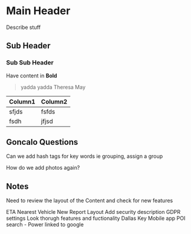 
# Main Header
Describe stuff

## Sub Header


### Sub Sub Header

Have content in **Bold** 

> yadda yadda Theresa May

| Column1 | Column2  |
|--|--|
| sfjds |fsfds  |
|fsdh |jfjsd|

## Goncalo Questions

Can we add hash tags for key words ie grouping, assign a group

How do we add photos again?

## Notes

Need to review the layout of the Content and check for new features

ETA
Nearest Vehicle
New Report Layout
Add security description
GDPR settings
Look thorugh features and fuctionality 
Dallas Key
Mobile app
POI search - Power linked to google
<!--stackedit_data:
eyJoaXN0b3J5IjpbMjk4NTcxOTUyLC0xOTE3NzA5NDRdfQ==
-->